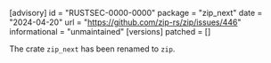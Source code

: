[advisory]
id = "RUSTSEC-0000-0000"
package = "zip_next"
date = "2024-04-20"
url = "https://github.com/zip-rs/zip/issues/446"
informational = "unmaintained"
[versions]
patched = []

The crate `zip_next` has been renamed to `zip`.
